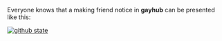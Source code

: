Everyone knows that a making friend notice in **gayhub** can be presented like this:  

[![github state](https://github-readme-stats.vercel.app/api?username=Ziqi-Yang)]()
